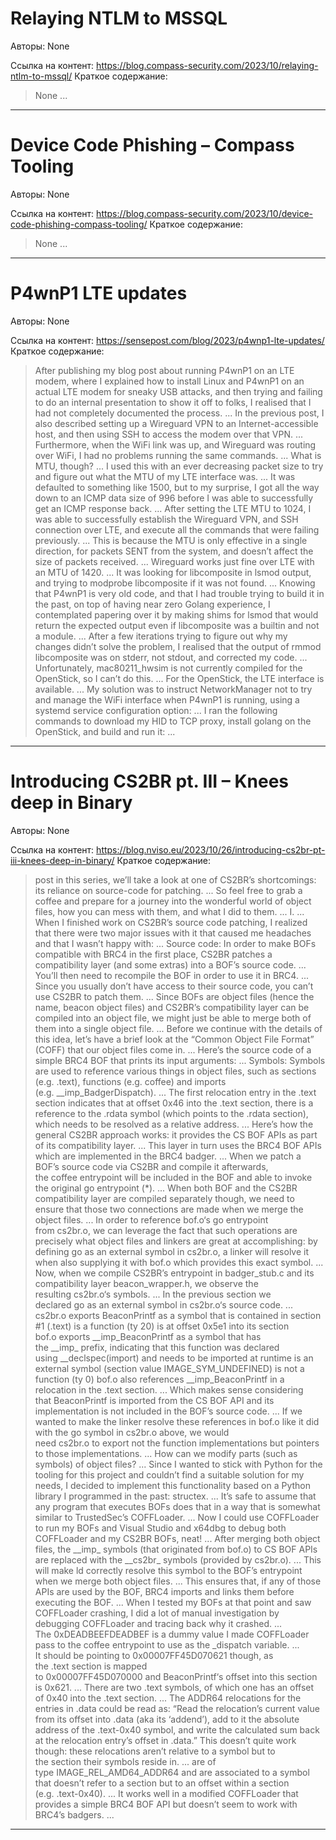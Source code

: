 # Relaying NTLM to MSSQL

Авторы: 
None

Ссылка на контент: 
https://blog.compass-security.com/2023/10/relaying-ntlm-to-mssql/
Краткое содержание: 

<blockquote>
None   ...   
</blockquote>

---

# Device Code Phishing – Compass Tooling

Авторы: 
None

Ссылка на контент: 
https://blog.compass-security.com/2023/10/device-code-phishing-compass-tooling/
Краткое содержание: 

<blockquote>
None   ...   
</blockquote>

---

# P4wnP1 LTE updates

Авторы: 
None

Ссылка на контент: 
https://sensepost.com/blog/2023/p4wnp1-lte-updates/
Краткое содержание: 

<blockquote>
After publishing my blog post about running P4wnP1 on an LTE modem, where I explained how to install Linux and P4wnP1 on an actual LTE modem for sneaky USB attacks, and then trying and failing to do an internal presentation to show it off to folks, I realised that I had not completely documented the process.   ...    In the previous post, I also described setting up a Wireguard VPN to an Internet-accessible host, and then using SSH to access the modem over that VPN.   ...    Furthermore, when the WiFi link was up, and Wireguard was routing over WiFi, I had no problems running the same commands.   ...    What is MTU, though?   ...    I used this with an ever decreasing packet size to try and figure out what the MTU of my LTE interface was.   ...    It was defaulted to something like 1500, but to my surprise, I got all the way down to an ICMP data size of 996 before I was able to successfully get an ICMP response back.   ...    After setting the LTE MTU to 1024, I was able to successfully establish the Wireguard VPN, and SSH connection over LTE, and execute all the commands that were failing previously.   ...    This is because the MTU is only effective in a single direction, for packets SENT from the system, and doesn’t affect the size of packets received.   ...    Wireguard works just fine over LTE with an MTU of 1420.   ...    It was looking for libcomposite in lsmod output, and trying to modprobe libcomposite if it was not found.   ...    Knowing that P4wnP1 is very old code, and that I had trouble trying to build it in the past, on top of having near zero Golang experience, I contemplated papering over it by making shims for lsmod that would return the expected output even if libcomposite was a builtin and not a module.   ...    After a few iterations trying to figure out why my changes didn’t solve the problem, I realised that the output of rmmod libcomposite was on stderr, not stdout, and corrected my code.   ...    Unfortunately, mac80211_hwsim is not currently compiled for the OpenStick, so I can’t do this.   ...    For the OpenStick, the LTE interface is available.   ...    My solution was to instruct NetworkManager not to try and manage the WiFi interface when P4wnP1 is running, using a systemd service configuration option:   ...    I ran the following commands to download my HID to TCP proxy, install golang on the OpenStick, and build and run it:   ...   
</blockquote>

---

# Introducing CS2BR pt. III – Knees deep in Binary

Авторы: 
None

Ссылка на контент: 
https://blog.nviso.eu/2023/10/26/introducing-cs2br-pt-iii-knees-deep-in-binary/
Краткое содержание: 

<blockquote>
post in this series, we’ll take a look at one of CS2BR’s shortcomings: its reliance on source-code for patching.   ...    So feel free to grab a coffee and prepare for a journey into the wonderful world of object files, how you can mess with them, and what I did to them.   ...    I.   ...    When I finished work on CS2BR’s source code patching, I realized that there were two major issues with it that caused me headaches and that I wasn’t happy with:   ...    Source code: In order to make BOFs compatible with BRC4 in the first place, CS2BR patches a compatibility layer (and some extras) into a BOF’s source code.   ...    You’ll then need to recompile the BOF in order to use it in BRC4.   ...    Since you usually don’t have access to their source code, you can’t use CS2BR to patch them.   ...    Since BOFs are object files (hence the name, beacon object files) and CS2BR’s compatibility layer can be compiled into an object file, we might just be able to merge both of them into a single object file.   ...    Before we continue with the details of this idea, let’s have a brief look at the “Common Object File Format” (COFF) that our object files come in.   ...    Here’s the source code of a simple BRC4 BOF that prints its input arguments:   ...    Symbols: Symbols are used to reference various things in object files, such as sections (e.g. .text), functions (e.g. coffee) and imports (e.g. __imp_BadgerDispatch).   ...    The first relocation entry in the .text section indicates that at offset 0x46 into the .text section, there is a reference to the .rdata symbol (which points to the .rdata section), which needs to be resolved as a relative address.   ...    Here’s how the general CS2BR approach works: it provides the CS BOF APIs as part of its compatibility layer.   ...    This layer in turn uses the BRC4 BOF APIs which are implemented in the BRC4 badger.   ...    When we patch a BOF’s source code via CS2BR and compile it afterwards, the coffee entrypoint will be included in the BOF and able to invoke the original go entrypoint (*).   ...    When both BOF and the CS2BR compatibility layer are compiled separately though, we need to ensure that those two connections are made when we merge the object files.   ...    In order to reference bof.o‘s go entrypoint from cs2br.o, we can leverage the fact that such operations are precisely what object files and linkers are great at accomplishing: by defining go as an external symbol in cs2br.o, a linker will resolve it when also supplying it with bof.o which provides this exact symbol.   ...    Now, when we compile CS2BR’s entrypoint in badger_stub.c and its compatibility layer beacon_wrapper.h, we observe the resulting cs2br.o‘s symbols.   ...    In the previous section we declared go as an external symbol in cs2br.o‘s source code.   ...    cs2br.o exports BeaconPrintf as a symbol that is contained in section #1 (.text) is a function (ty 20) is at offset 0x5e1 into its section bof.o exports __imp_BeaconPrintf as a symbol that has the __imp_ prefix, indicating that this function was declared using __declspec(import) and needs to be imported at runtime is an external symbol (section value IMAGE_SYM_UNDEFINED) is not a function (ty 0) bof.o also references __imp_BeaconPrintf in a relocation in the .text section.   ...    Which makes sense considering that BeaconPrintf is imported from the CS BOF API and its implementation is not included in the BOF’s source code.   ...    If we wanted to make the linker resolve these references in bof.o like it did with the go symbol in cs2br.o above, we would need cs2br.o to export not the function implementations but pointers to those implementations.   ...    How can we modify parts (such as symbols) of object files?   ...    Since I wanted to stick with Python for the tooling for this project and couldn’t find a suitable solution for my needs, I decided to implement this functionality based on a Python library I programmed in the past: structex.   ...    It’s safe to assume that any program that executes BOFs does that in a way that is somewhat similar to TrustedSec’s COFFLoader.   ...    Now I could use COFFLoader to run my BOFs and Visual Studio and x64dbg to debug both COFFLoader and my CS2BR BOFs, neat!   ...    After merging both object files, the __imp_ symbols (that originated from bof.o) to CS BOF APIs are replaced with the __cs2br_ symbols (provided by cs2br.o).   ...    This will make ld correctly resolve this symbol to the BOF’s entrypoint when we merge both object files.   ...    This ensures that, if any of those APIs are used by the BOF, BRC4 imports and links them before executing the BOF.   ...    When I tested my BOFs at that point and saw COFFLoader crashing, I did a lot of manual investigation by debugging COFFLoader and tracing back why it crashed.   ...    The 0xDEADBEEFDEADBEF is a dummy value I made COFFLoader pass to the coffee entrypoint to use as the _dispatch variable.   ...    It should be pointing to 0x00007FF45D070621 though, as the .text section is mapped to 0x00007FF45D070000 and BeaconPrintf‘s offset into this section is 0x621.   ...    There are two .text symbols, of which one has an offset of 0x40 into the .text section.   ...    The ADDR64 relocations for the entries in .data could be read as: “Read the relocation’s current value from its offset into .data (aka its ‘addend’), add to it the absolute address of the .text-0x40 symbol, and write the calculated sum back at the relocation entry’s offset in .data.” This doesn’t quite work though: these relocations aren’t relative to a symbol but to the section their symbols reside in.   ...    are of type IMAGE_REL_AMD64_ADDR64 and are associated to a symbol that doesn’t refer to a section but to an offset within a section (e.g. .text-0x40).   ...    It works well in a modified COFFLoader that provides a simple BRC4 BOF API but doesn’t seem to work with BRC4’s badgers.   ...   
</blockquote>

---


